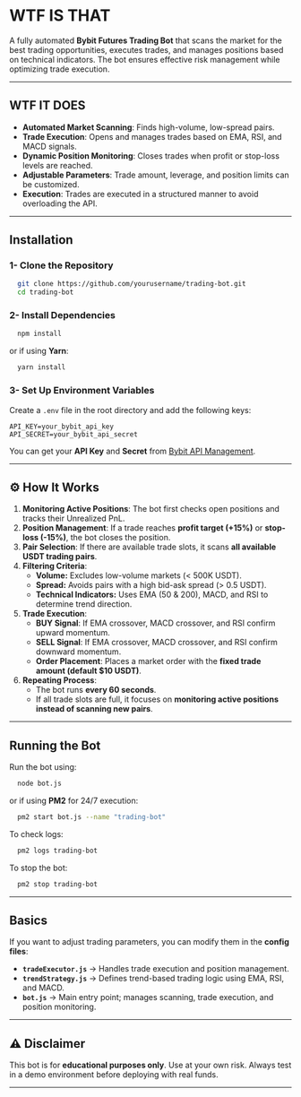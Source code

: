 # WTF IS THAT

A fully automated **Bybit Futures Trading Bot** that scans the market for the best trading opportunities, executes trades, and manages positions based on technical indicators. The bot ensures effective risk management while optimizing trade execution.

---

## WTF IT DOES

- **Automated Market Scanning**: Finds high-volume, low-spread pairs.
- **Trade Execution**: Opens and manages trades based on EMA, RSI, and MACD signals.
- **Dynamic Position Monitoring**: Closes trades when profit or stop-loss levels are reached.
- **Adjustable Parameters**: Trade amount, leverage, and position limits can be customized.
- **Execution**: Trades are executed in a structured manner to avoid overloading the API.

---

##  Installation

### 1- Clone the Repository
```bash
  git clone https://github.com/yourusername/trading-bot.git
  cd trading-bot
```

### 2- Install Dependencies
```bash
  npm install
```

or if using **Yarn**:
```bash
  yarn install
```

### 3- Set Up Environment Variables
Create a `.env` file in the root directory and add the following keys:

```plaintext
API_KEY=your_bybit_api_key
API_SECRET=your_bybit_api_secret
```

You can get your **API Key** and **Secret** from [Bybit API Management](https://www.bybit.com/app/user/api-management).

---

## ⚙️ How It Works

1. **Monitoring Active Positions**: The bot first checks open positions and tracks their Unrealized PnL.
2. **Position Management**: If a trade reaches **profit target (+15%)** or **stop-loss (-15%)**, the bot closes the position.
3. **Pair Selection**: If there are available trade slots, it scans **all available USDT trading pairs**.
4. **Filtering Criteria**:
   - **Volume:** Excludes low-volume markets (< 500K USDT).
   - **Spread:** Avoids pairs with a high bid-ask spread (> 0.5 USDT).
   - **Technical Indicators:** Uses EMA (50 & 200), MACD, and RSI to determine trend direction.
5. **Trade Execution**:
   - **BUY Signal**: If EMA crossover, MACD crossover, and RSI confirm upward momentum.
   - **SELL Signal**: If EMA crossover, MACD crossover, and RSI confirm downward momentum.
   - **Order Placement**: Places a market order with the **fixed trade amount (default $10 USDT)**.
6. **Repeating Process**:
   - The bot runs **every 60 seconds**.
   - If all trade slots are full, it focuses on **monitoring active positions instead of scanning new pairs**.

---

## Running the Bot

Run the bot using:
```bash
  node bot.js
```

or if using **PM2** for 24/7 execution:
```bash
  pm2 start bot.js --name "trading-bot"
```

To check logs:
```bash
  pm2 logs trading-bot
```

To stop the bot:
```bash
  pm2 stop trading-bot
```

---

##  Basics
If you want to adjust trading parameters, you can modify them in the **config files**:

- **`tradeExecutor.js`** → Handles trade execution and position management.
- **`trendStrategy.js`** → Defines trend-based trading logic using EMA, RSI, and MACD.
- **`bot.js`** → Main entry point; manages scanning, trade execution, and position monitoring.

---

## ⚠️ Disclaimer
This bot is for **educational purposes only**. Use at your own risk. Always test in a demo environment before deploying with real funds.

---




